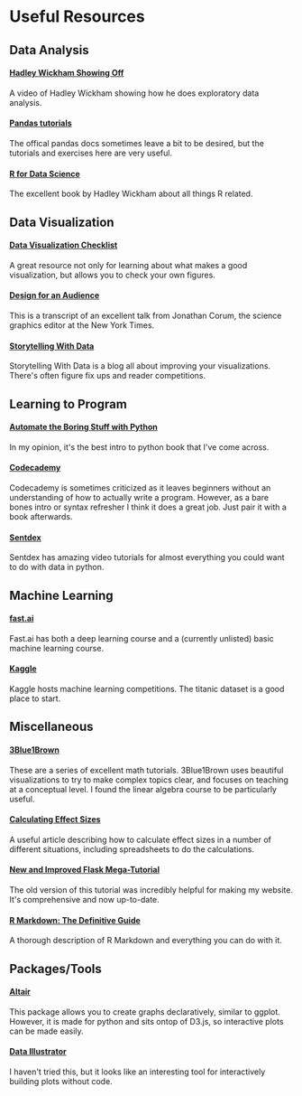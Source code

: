 # Useful Resources

## Data Analysis

#### [Hadley Wickham Showing Off](https://www.youtube.com/watch?v=go5Au01Jrvs)
A video of Hadley Wickham showing how he does exploratory data analysis.

#### [Pandas tutorials](https://pandas.pydata.org/pandas-docs/stable/tutorials.html)
The offical pandas docs sometimes leave a bit to be desired, but the tutorials and exercises here are very useful.

#### [R for Data Science](http://r4ds.had.co.nz/)
The excellent book by Hadley Wickham about all things R related.

## Data Visualization

#### [Data Visualization Checklist](https://datavizchecklist.stephanieevergreen.com/)
A great resource not only for learning about what makes a good visualization, but allows you to check your own figures.

#### [Design for an Audience](http://style.org/ku/)
This is a transcript of an excellent talk from Jonathan Corum, the science graphics editor at the New York Times.

#### [Storytelling With Data](http://storytellingwithdata.com)
Storytelling With Data is a blog all about improving your visualizations. There's often figure fix ups and reader competitions.

## Learning to Program

#### [Automate the Boring Stuff with Python](https://automatetheboringstuff.com/)
In my opinion, it's the best intro to python book that I've come across. 

#### [Codecademy](https://www.codecademy.com/)
Codecademy is sometimes criticized as it leaves beginners without an understanding of how to actually write a program. However, as a bare bones intro or syntax refresher I think it does a great job. Just pair it with a book afterwards.

#### [Sentdex](https://www.youtube.com/user/sentdex)
Sentdex has amazing video tutorials for almost everything you could want to do with data in python.

## Machine Learning

#### [fast.ai](http://fast.ai)
Fast.ai has both a deep learning course and a (currently unlisted) basic machine learning course.

#### [Kaggle](http://kaggle.com)
Kaggle hosts machine learning competitions. The titanic dataset is a good place to start.

## Miscellaneous

#### [3Blue1Brown](https://www.youtube.com/c/3blue1brown)
These are a series of excellent math tutorials. 3Blue1Brown uses beautiful visualizations to try to make complex topics clear, and focuses on teaching at a conceptual level. I found the linear algebra course to be particularly useful.

#### [Calculating Effect Sizes](https://osf.io/6zxd2/)
A useful article describing how to calculate effect sizes in a number of different situations, including spreadsheets to do the calculations. 

#### [New and Improved Flask Mega-Tutorial](https://blog.miguelgrinberg.com/post/the-flask-mega-tutorial-part-i-hello-world)
The old version of this tutorial was incredibly helpful for making my website. It's comprehensive and now up-to-date.

#### [R Markdown: The Definitive Guide](https://bookdown.org/yihui/rmarkdown/)
A thorough description of R Markdown and everything you can do with it.

## Packages/Tools

#### [Altair](http://altair-viz.github.io)
This package allows you to create graphs declaratively, similar to ggplot. However, it is made for python and sits ontop of D3.js, so interactive plots can be made easily. 

#### [Data Illustrator](http://www.data-illustrator.com/)
I haven't tried this, but it looks like an interesting tool for interactively building plots without code. 
